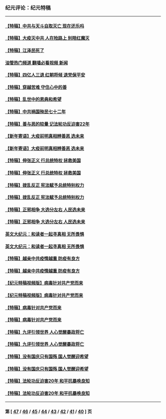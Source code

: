 ### 纪元评论：纪元特稿
---
#### [【特稿】中共与天斗自取灭亡 现在还乐吗](../../pages/nsc424/n13897482.md?01090330) 
#### [【特稿】大疫灭中共 人在险路上 别陪红魔灭](../../pages/nsc424/n13890697.md?01090330) 
#### [【特稿】江泽民死了](../../pages/nsc424/n13876300.md?01090330) 
#### [油管热门频道 翻墙必看视频 新闻](ok?01090330)
#### [【特稿】四亿人三退 红朝将倾 退党保平安](../../pages/nsc424/n13794378.md?01090330) 
#### [【特稿】穿越苦难 守住心中的善](../../pages/nsc424/n13784979.md?01090330) 
#### [【特稿】乱世中的恩典和希望](../../pages/nsc424/n13734687.md?01090330) 
#### [【特稿】中共祸国殃民七十二年](../../pages/nsc424/n13272607.md?01090330) 
#### [【特稿】善与恶的较量 记法轮功反迫害22年](../../pages/nsc424/n13086597.md?01090330) 
#### [【新年寄语】大疫前明真相辨善恶 选未来](../../pages/nsc424/n12660855.md?01090330) 
#### [【新年寄语】大疫前明真相辨善恶 选未来](../../pages/nsc424/n12660855.md?01090330) 
#### [【特稿】伸张正义 行总统特权 拯救美国](../../pages/nsc424/n12616806.md?01090330) 
#### [【特稿】伸张正义 行总统特权 拯救美国](../../pages/nsc424/n12616806.md?01090330) 
#### [【特稿】拨乱反正 宪法赋予总统特别权力](../../pages/nsc424/n12598306.md?01090330) 
#### [【特稿】拨乱反正 宪法赋予总统特别权力](../../pages/nsc424/n12598306.md?01090330) 
#### [【特稿】正邪相争 大选分左右 人民选未来](../../pages/nsc424/n12545208.md?01090330) 
#### [【特稿】正邪相争 大选分左右 人民选未来](../../pages/nsc424/n12545208.md?01090330) 
#### [英文大纪元：和读者一起寻真相 无所畏惧](../../pages/nsc424/n12542027.md?01090330) 
#### [英文大纪元：和读者一起寻真相 无所畏惧](../../pages/nsc424/n12542027.md?01090330) 
#### [【特稿】越亲中共疫情越重 防疫有良方](../../pages/nsc424/n12042989.md?01090330) 
#### [【特稿】越亲中共疫情越重 防疫有良方](../../pages/nsc424/n12042989.md?01090330) 
#### [【纪元特稿视频版】病毒针对共产党而来](../../pages/nsc424/n11977328.md?01090330) 
#### [【纪元特稿视频版】病毒针对共产党而来](../../pages/nsc424/n11977328.md?01090330) 
#### [【特稿】病毒针对共产党而来](../../pages/nsc424/n11928818.md?01090330) 
#### [【特稿】病毒针对共产党而来](../../pages/nsc424/n11928818.md?01090330) 
#### [【特稿】九评引领世界 人心觉醒暴政将亡](../../pages/nsc424/n11660496.md?01090330) 
#### [【特稿】九评引领世界 人心觉醒暴政将亡](../../pages/nsc424/n11660496.md?01090330) 
#### [【特稿】没有国庆只有国殇 国人觉醒迎希望](../../pages/nsc424/n11549354.md?01090330) 
#### [【特稿】没有国庆只有国殇 国人觉醒迎希望](../../pages/nsc424/n11549354.md?01090330) 
#### [【特稿】法轮功反迫害20年 和平抗暴唤良知](../../pages/nsc424/n11389135.md?01090330) 
#### [【特稿】法轮功反迫害20年 和平抗暴唤良知](../../pages/nsc424/n11389135.md?01090330) 

---
#### 第 [ [47](./47.md?01090330) / [46](./46.md?01090330) / [45](./45.md?01090330) / [44](./44.md?01090330) / [43](./43.md?01090330) / [42](./42.md?01090330) / [41](./41.md?01090330) / [40](./40.md?01090330) ] 页
